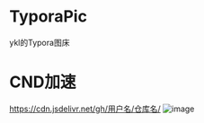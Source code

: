 # TyporaPic
ykl的Typora图床

# CND加速
https://cdn.jsdelivr.net/gh/用户名/仓库名/
![image](https://github.com/lovgao/TyporaPic/assets/113586736/09cb22e4-562c-4bf1-a3cf-67491067a531)
